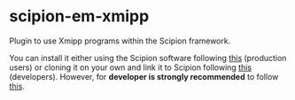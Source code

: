 # scipion-em-xmipp

Plugin to use Xmipp programs within the Scipion framework.

You can install it either using the Scipion software following 
[this](https://github.com/I2PC/scipion/wiki/Integrated-Packages) (production users) 
or cloning it on your own and link it to Scipion following 
[this](https://github.com/I2PC/xmipp/wiki/Migrating-branches-from-nonPluginized-Scipion-to-the-new-Scipion-Xmipp-structure#xmipp-plugin) (developers). 
However, for **developer is strongly recommended** to follow [this](https://github.com/I2PC/xmipp#xmipp).

